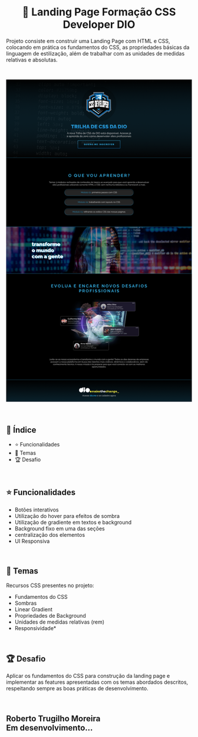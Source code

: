 <h1 align="center">📌 <b>Landing Page Formação CSS Developer DIO</b></h1>

Projeto consiste em construir uma Landing Page com HTML e CSS, colocando em prática os fundamentos do CSS, as propriedades básicas da linguagem de estilização, além de trabalhar com as unidades de medidas relativas e absolutas.

<br>

![Screen](./assets/imagem/screen.png)

<br>

## 📎 **Índice**
- ⭐ Funcionalidades
- 📂 Temas
- 🏆 Desafio


<br>

## ⭐ **Funcionalidades**

- Botões interativos
- Utilização do hover para efeitos de sombra
- Utilização de gradiente em textos e background
- Background fixo em uma das seções
- centralização dos elementos
- UI Responsiva

<br>

## 📂 **Temas**

Recursos CSS presentes no projeto:

- Fundamentos do CSS
- Sombras
- Linear Gradient
- Propriedades de Background
- Unidades de medidas relativas (rem)
- Responsividade*

<br>

## 🏆 **Desafio**
Aplicar os fundamentos do CSS para construção da landing page e implementar as features apresentadas com os temas abordados descritos, respeitando sempre as boas práticas de desenvolvimento.

<br>

## Roberto Trugilho Moreira<br>Em desenvolvimento...